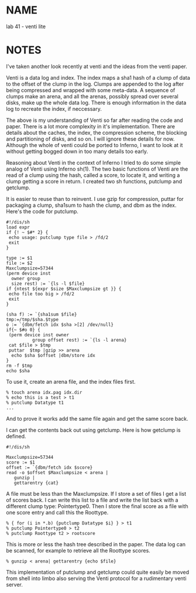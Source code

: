 # NAME
lab 41 - venti lite

# NOTES
I've taken another look recently at venti and the ideas from the venti paper.

Venti is a data log and index. The index maps a sha1 hash of a clump of data to the offset of the clump in the log. Clumps are appended to the log after being compressed and wrapped with some meta-data. A sequence of clumps make an arena, and all the arenas, possibly spread over several disks, make up the whole data log. There is enough information in the data log to recreate the index, if neccessary.

The above is my understanding of Venti so far after reading the code and paper. There is a lot more complexity in it's implementation. There are details about the caches, the index, the compression scheme, the blocking and partitioning of disks, and so on. I will ignore these details for now. Although the whole of venti could be ported to Inferno, I want to look at it without getting bogged down in too many details too early.

Reasoning about Venti in the context of Inferno I tried to do some simple analog of Venti using Inferno sh(1). The two basic functions of Venti are the read of a clump using the hash, called a score, to locate it, and writing a clump getting a score in return. I created two sh functions, putclump and getclump.

It is easier to reuse than to reinvent. I use gzip for compression, puttar for packaging a clump, sha1sum to hash the clump, and dbm as the index. Here's the code for putclump.

	#!/dis/sh
	load expr
	if {! ~ $#* 2} {
	 echo usage: putclump type file > /fd/2
	 exit
	}
	
	type := $1
	file := $2
	Maxclumpsize=57344
	(perm device inst 
	  owner group 
	  size rest) := `{ls -l $file}
	if {ntest ${expr $size $Maxclumpsize gt }} {
	 echo file too big > /fd/2
	 exit
	}
	
	(sha f) := `{sha1sum $file}
	tmp:=/tmp/$sha.$type
	o := `{dbm/fetch idx $sha >[2] /dev/null}
	if{~ $#o 0} {
	 (perm device inst owner 
	          group offset rest) := `{ls -l arena}
	 cat $file > $tmp
	 puttar  $tmp |gzip >> arena
	  echo $sha $offset |dbm/store idx
	}
	rm -f $tmp
	echo $sha

To use it, create an arena file, and the index files first.

	% touch arena idx.pag idx.dir
	% echo this is a test > t1
	% putclump Datatype t1
	...

And to prove it works add the same file again and get the same score back.

I can get the contents back out using getclump. Here is how getclump is defined.

	#!/dis/sh
	
	Maxclumpsize=57344
	score := $1
	offset := `{dbm/fetch idx $score}
	read -o $offset $Maxclumpsize < arena |
	   gunzip | 
	   gettarentry {cat}

A file must be less than the Maxclumpsize. If I store a set of files I get a list of scores back. I can write this list to a file and write the list back with a different clump type: Pointertype0. Then I store the final score as a file with one score entry and call this the Roottype.

	% { for (i in *.b) {putclump Datatype $i} } > t1
	% putclump Pointertype0 > t2
	% putclump Roottype t2 > rootscore
	
This is more or less the hash tree described in the paper. The data log can be scanned, for example to retrieve all the Roottype scores.


	% gunzip < arena| gettarentry {echo $file}

This implementation of putclump and getclump could quite easily be moved from shell into limbo also serving the Venti protocol for a rudimentary venti server.

